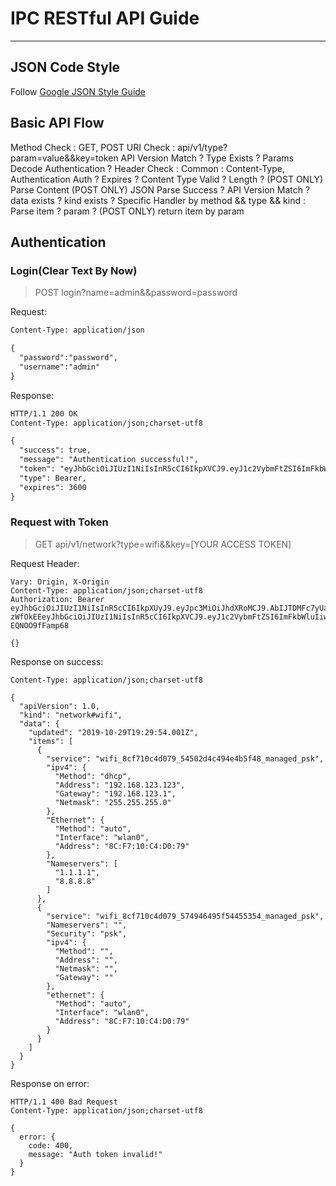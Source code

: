 # IPC RESTful API Guide

---

## JSON Code Style

Follow [Google JSON Style Guide](https://google.github.io/styleguide/jsoncstyleguide.xml)

## Basic API Flow

Method Check : GET, POST
URI Check :  api/v1/type?param=value&&key=token
  API Version Match ?
  Type Exists ?
  Params Decode
  Authentication ?
Header Check :
  Common : Content-Type, Authentication
  Auth ?
  Expires ?
  Content Type Valid ? Length ? (POST ONLY)
Parse Content (POST ONLY)
  JSON Parse Success ?
  API Version Match ?
  data exists ? kind exists ?
Specific Handler by method && type && kind :
  Parse item ? param ? (POST ONLY)
  return item by param

## Authentication

### Login(Clear Text By Now)

> POST login?name=admin&&password=password

Request:

```txt
Content-Type: application/json

{
  "password":"password",
  "username":"admin"
}
```

Response:

```txt
HTTP/1.1 200 OK
Content-Type: application/json;charset-utf8

{
  "success": true,
  "message": "Authentication successful!",
  "token": "eyJhbGciOiJIUzI1NiIsInR5cCI6IkpXVCJ9.eyJ1c2VybmFtZSI6ImFkbWluIiwiaWF0IjoxNTM0OTMzNTY2LCJleHAiOjE1MzUwMTk5NjZ9.3xOdoxpK8hb42ykjMIl6rwLafB63Y-EQNOO9fFamp68",
  "type": Bearer,
  "expires": 3600
}
```

### Request with Token

> GET api/v1/network?type=wifi&&key=[YOUR ACCESS TOKEN]

Request Header:

```text
Vary: Origin, X-Origin
Content-Type: application/json;charset-utf8
Authorization: Bearer eyJhbGciOiJIUzI1NiIsInR5cCI6IkpXUyJ9.eyJpc3MiOiJhdXRoMCJ9.AbIJTDMFc7yUa5MhvcP03nJPyCPzZtQcGEp-zWfOkEEeyJhbGciOiJIUzI1NiIsInR5cCI6IkpXVCJ9.eyJ1c2VybmFtZSI6ImFkbWluIiwiaWF0IjoxNTM0OTMzNTY2LCJleHAiOjE1MzUwMTk5NjZ9.3xOdoxpK8hb42ykjMIl6rwLafB63Y-EQNOO9fFamp68

{}
```

Response on success:

```text
Content-Type: application/json;charset-utf8

{
  "apiVersion": 1.0,
  "kind": "network#wifi",
  "data": {
    "updated": "2019-10-29T19:29:54.001Z",
    "items": [
      {
        "service": "wifi_8cf710c4d079_54502d4c494e4b5f48_managed_psk",
        "ipv4": {
          "Method": "dhcp",
          "Address": "192.168.123.123",
          "Gateway": "192.168.123.1",
          "Netmask": "255.255.255.0"
        },
        "Ethernet": {
          "Method": "auto",
          "Interface": "wlan0",
          "Address": "8C:F7:10:C4:D0:79"
        },
        "Nameservers": [
          "1.1.1.1",
          "8.8.8.8"
        ]
      },
      {
        "service": "wifi_8cf710c4d079_574946495f54455354_managed_psk",
        "Nameservers": "",
        "Security": "psk",
        "ipv4": {
          "Method": "",
          "Address": "",
          "Netmask": "",
          "Gateway": ""
        },
        "ethernet": {
          "Method": "auto",
          "Interface": "wlan0",
          "Address": "8C:F7:10:C4:D0:79"
        }
      }
    ]
  }
}
```

Response on error:

```text
HTTP/1.1 400 Bad Request
Content-Type: application/json;charset-utf8

{
  error: {
    code: 400,
    message: "Auth token invalid!"
  }
}
```
